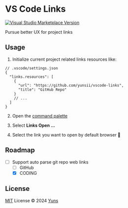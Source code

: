 # VS Code Links

<a href="https://marketplace.visualstudio.com/items?itemName=yuns.links" target="__blank"><img src="https://img.shields.io/visual-studio-marketplace/v/yuns.links.svg?color=eee&amp;label=VS%20Code%20Marketplace&logo=visual-studio-code" alt="Visual Studio Marketplace Version" /></a>

Pursue better UX for project links

## Usage

1. Initialize current project related links resources like:

```jsonc
// .vscode/settings.json
{
  "links.resources": [
    {
      "url": "https://github.com/yunsii/vscode-links",
      "title": "GitHub Repo"
    }
    // ...
  ]
}
```

2. Open the [command palette](https://code.visualstudio.com/docs/getstarted/userinterface#_command-palette)

3. Select **Links Open ...**

4. Select the link you want to open by default browser 🎉

## Roadmap

- [ ] Support auto parse git repo web links
  - [ ] GitHub
  - [x] CODING

## License

[MIT](./LICENSE) License © 2024 [Yuns](https://github.com/yunsii)
